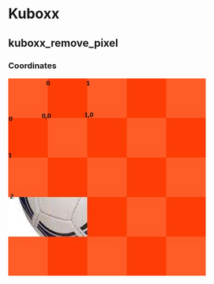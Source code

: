 # Kuboxx

## kuboxx_remove_pixel

### Coordinates

![Image](https://github.com/Framelocker/framelocker_api/blob/master/docs/kuboxx/remove_pixels1.jpg)